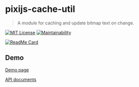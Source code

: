 # pixijs-cache-util

> A module for caching and update bitmap text on change.

[![MIT License](http://img.shields.io/badge/license-MIT-blue.svg?style=flat)](LICENSE)
[![Maintainability](https://api.codeclimate.com/v1/badges/85d47e9cb8aacb48c898/maintainability)](https://codeclimate.com/github/MasatoMakino/pixijs-cache-util/maintainability)

[![ReadMe Card](https://github-readme-stats.vercel.app/api/pin/?username=MasatoMakino&repo=pixijs-cache-util)](https://github.com/MasatoMakino/pixijs-cache-util)

## Demo

[Demo page](https://masatomakino.github.io/pixijs-cache-util/demo/)

[API documents](https://masatomakino.github.io/pixijs-cache-util/api/)
